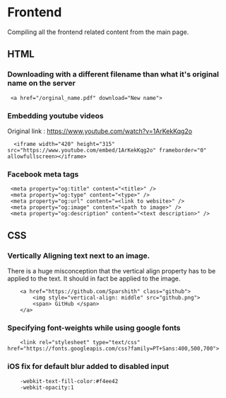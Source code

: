 # Frontend

Compiling all the frontend related content from the main page.

## HTML

### Downloading with a different filename than what it's original name on the server
```
 <a href="/orginal_name.pdf" download="New name">
```

### Embedding youtube videos
Original link : https://www.youtube.com/watch?v=1ArKekKqg2o
```
  <iframe width="420" height="315" src="https://www.youtube.com/embed/1ArKekKqg2o" frameborder="0" allowfullscreen></iframe>
```
### Facebook meta tags

```
 <meta property="og:title" content="<title>" />
 <meta property="og:type" content="<type>" />
 <meta property="og:url" content="=<link to website>" />
 <meta property="og:image" content="<path to image>" />
 <meta property="og:description" content="<text description>" />
```


## CSS

### Vertically Aligning text next to an image.
There is a huge misconception that the vertical align property has to be applied to the text. It should in fact be applied to the image.
```
	<a href="https://github.com/Sparshith" class="github">
		<img style="vertical-align: middle" src="github.png">
		<span> GitHub </span>
	</a>
```


### Specifying font-weights while using google fonts

```
	<link rel="stylesheet" type="text/css" href="https://fonts.googleapis.com/css?family=PT+Sans:400,500,700">
```

### iOS fix for default blur added to disabled input
```
	-webkit-text-fill-color:#f4ee42
	-webkit-opacity:1
```
